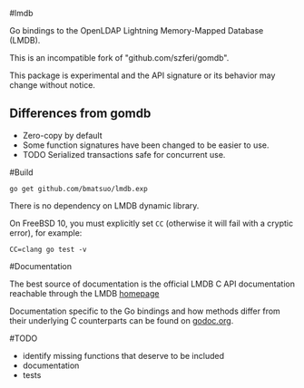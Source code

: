 #lmdb

Go bindings to the OpenLDAP Lightning Memory-Mapped Database (LMDB).

This is an incompatible fork of "github.com/szferi/gomdb".

This package is experimental and the API signature or its behavior may change
without notice.

## Differences from gomdb

- Zero-copy by default
- Some function signatures have been changed to be easier to use.
- TODO Serialized transactions safe for concurrent use.

#Build

`go get github.com/bmatsuo/lmdb.exp`

There is no dependency on LMDB dynamic library.

On FreeBSD 10, you must explicitly set `CC` (otherwise it will fail with a cryptic error), for example:

`CC=clang go test -v`

#Documentation

The best source of documentation is the official LMDB C API documentation
reachable through the LMDB [homepage](http://symas.com/mdb/)

Documentation specific to the Go bindings and how methods differ from their
underlying C counterparts can be found on
[godoc.org](http://godoc.org/github.com/bmatsuo/lmdb.exp).

#TODO

- identify missing functions that deserve to be included
- documentation
- tests
